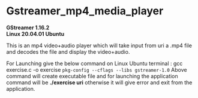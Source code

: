 # Gstreamer_mp4_media_player
**GStreamer 1.16.2**  
**Linux 20.04.01 Ubuntu**

This is an mp4 video+audio player which will take input from uri a .mp4 file and decodes the file and display the video+audio.

For Launching give the below command on Linux Ubuntu terminal :
gcc exercise.c -o exercise `pkg-config --cflags --libs gstreamer-1.0`
Above command will create executable file and for launching the application command will be **./exercise uri** otherwise it will give error and exit from the application.
